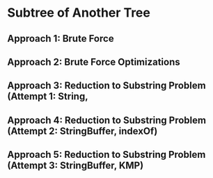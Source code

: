 # Subtree of Another Tree 

## Approach 1: Brute Force

## Approach 2: Brute Force Optimizations

## Approach 3: Reduction to Substring Problem (Attempt 1: String, 

## Approach 4: Reduction to Substring Problem (Attempt 2: StringBuffer, indexOf)

## Approach 5: Reduction to Substring Problem (Attempt 3: StringBuffer, KMP)
